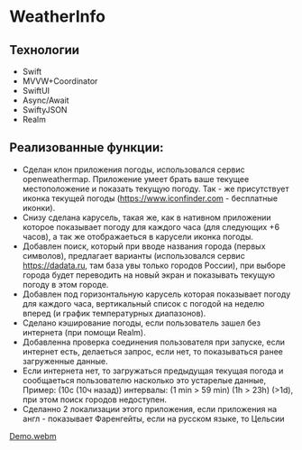 # WeatherInfo

## Технологии

- Swift
- MVVW+Coordinator
- SwiftUI
- Async/Await
- SwiftyJSON
- Realm

## Реализованные функции:

- Сделан клон приложения погоды, использовался сервис openweathermap. Приложение умеет брать ваше текущее местоположение и показать текущую погоду. Так - же присутствует иконка текущей погоды (https://www.iconfinder.com - бесплатные иконки).
- Снизу сделана карусель, такая же, как в нативном приложении которое показывает погоду для каждого часа (для следующих +6 часов), а так же отображаеться в карусели иконка погоды.
- Добавлен поиск, который при вводе названия города (первых символов), предлагает варианты (использовался сервис https://dadata.ru, там база увы только городов России), при выборе города будет переводить на новый экран и показывать текущую погоду в этом
городе.
- Добавлен под горизонтальную карусель которая показывает погоду для каждого часа, вертикальный список с погодой на неделю вперед (и график температурных диапазонов).
- Сделано кэширование погоды, если пользователь зашел без интернета (при помощи Realm).
- Добавленна проверка соединения пользователя при запуске, если интернет есть, делаеться запрос, если нет, то показываться ранее загруженные данные.
- Если интернета нет, то загружаться предыдущая текущая погода и сообщаеться пользователю насколько это устарелые данные, Пример: (10c (10ч назад)) интервалы: (1 min > 59 min) (1h > 23h) (>1d), при этом поиск городов недоступен.
- Сделанно 2 локализации этого приложения, если приложения на англ - показывает Фаренгейты, если на русском языке, то Цельсии

[Demo.webm](https://github.com/deshabml/WeatherInfo/assets/110886813/8883fb53-c780-4982-a17f-cbb967859b02)
